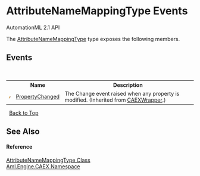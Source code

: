# AttributeNameMappingType Events
AutomationML 2.1 API 

The <a href="T_Aml_Engine_CAEX_AttributeNameMappingType">AttributeNameMappingType</a> type exposes the following members.


## Events
&nbsp;<table><tr><th></th><th>Name</th><th>Description</th></tr><tr><td>![Public event](media/pubevent.gif "Public event")</td><td><a href="E_Aml_Engine_CAEX_CAEXWrapper_PropertyChanged">PropertyChanged</a></td><td>
The Change event raised when any property is modified.
 (Inherited from <a href="T_Aml_Engine_CAEX_CAEXWrapper">CAEXWrapper</a>.)</td></tr></table>&nbsp;
<a href="#attributenamemappingtype-events">Back to Top</a>

## See Also


#### Reference
<a href="T_Aml_Engine_CAEX_AttributeNameMappingType">AttributeNameMappingType Class</a><br /><a href="N_Aml_Engine_CAEX">Aml.Engine.CAEX Namespace</a><br />